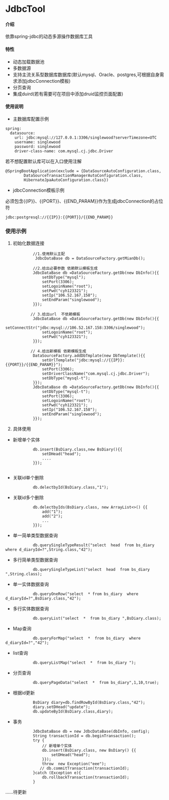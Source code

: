 # JdbcTool

#### 介绍
依靠spring-jdbc的动态多源操作数据库工具

#### 特性

- 动态加载数据池
- 多数据源
- 支持主流关系型数据库数据库(默认mysql、Oracle、postgres,可根据自身需求添加jdbcConnection模板)
- 分页查询
- 集成duird(若有需要可在项目中添加druid监控页面配置)


#### 使用说明
- 主数据库配置示例

```
spring:
  datasource:
    url: jdbc:mysql://127.0.0.1:3306/singlewood?serverTimezone=UTC
    username: singlewood
    password: singlewood
    driver-class-name: com.mysql.cj.jdbc.Driver
```
若不想配置默认库可以在入口使用注解

```
@SpringBootApplication(exclude = {DataSourceAutoConfiguration.class,
        DataSourceTransactionManagerAutoConfiguration.class,
        HibernateJpaAutoConfiguration.class})
```



- jdbcConnection模板示例

必须包含{{IP}}、{{PORT}}、{{END_PARAM}}作为生成jdbcConnection的占位符
```
jdbc:postgresql://{{IP}}:{{PORT}}/{{END_PARAM}}
```

### 使用示例
1. 初始化数据连接

```
            //1.使用默认主配
             JdbcDataBase db = DataSourceFactory.getMianDb();

            //2.给出必要参数 依赖默认模板生成
            JdbcDataBase db =DataSourceFactory.getDb(new DbInfo(){{
                setDbType("mysql");
                setPort(3306);
                setLogoinName("root");
                setPwd("cyh123321");
                setIp("106.52.167.158");
                setEndParam("singlewood");
            }});

           // 3.给出url  不依赖模板
            JdbcDataBase db =DataSourceFactory.getDb(new DbInfo(){{
                setConnectStr("jdbc:mysql://106.52.167.158:3306/singlewood");
                setLogoinName("root");
                setPwd("cyh123321");
            }});

           // 4.给出新模板 依赖模板生成
            DataSourceFactory.addDbTmplate(new DbTemplate(){{
                setUrlTemplate("jdbc:mysql://{{IP}}:{{PORT}}/{{END_PARAM}}");
                setPort(3306);
                setDriverClassName("com.mysql.cj.jdbc.Driver");
                setDbType("mysql-t");
            }});
            JdbcDataBase db =DataSourceFactory.getDb(new DbInfo(){{
                setDbType("mysql-t");
                setPort(3306);
                setLogoinName("root");
                setPwd("cyh123321");
                setIp("106.52.167.158");
                setEndParam("singlewood");
            }});
```
2. 具体使用
- 新增单个实体

```
            db.insert(BsDiary.class,new BsDiary(){{
                setDHead("head");
                ....
            }});
            
```
- 关联id单个删除

```
            db.delectbyId(BsDiary.class,"1");
```
- 关联id多个删除
```
            db.delectbyIds(BsDiary.class, new ArrayList<>() {{
                add("1");
                add("2");
                ...
            }});
```
- 单一简单类型数据查询

```
            db.querySingleTypeResult("select  head  from bs_diary where d_diaryId=?",String.class,"42");
```
- 多行简单类型数据查询

```
            db.querySingleTypeList("select  head  from bs_diary ",String.class);
```
- 单一实体数据查询

```
            db.queryOneRow("select  * from bs_diary  where d_diaryId=?",BsDiary.class,"42");
```
- 多行实体数据查询

```
            db.queryList("select  *  from bs_diary ",BsDiary.class);
```
- Map查询

```
            db.queryForMap("select  *  from bs_diary  where d_diaryId=?","42");
```
- list<Map>查询

```
            db.queryListMap("select  *  from bs_diary ");
```
- 分页查询

```
            db.queryPageData("select  *  from bs_diary",1,10,true);
```
- 根据id更新
```
            BsDiary diary=db.findRowById(BsDiary.class,"42");
            diary.setDHead("update");
            db.updateById(BsDiary.class,diary);
```
- 事务

```
            JdbcDataBase db = new JdbcDataBase(dbInfo, config);
            String transactionId = db.beginTransaction();
            try {
                // 新增单个实体
                db.insert(BsDiary.class, new BsDiary() {{
                    setDHead("head");
                }});
                throw  new Exception("eee");
               // db.commitTransaction(transactionId);
            }catch (Exception e){
                db.rollbackTransaction(transactionId);
            }
```
......待更新













